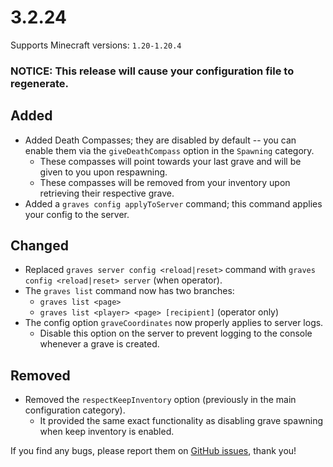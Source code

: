 # 3.2.24

Supports Minecraft versions: `1.20-1.20.4`

### NOTICE: This release will cause your configuration file to regenerate.

## Added
- Added Death Compasses; they are disabled by default -- you can enable them via the `giveDeathCompass` option in the `Spawning` category.
  - These compasses will point towards your last grave and will be given to you upon respawning.
  - These compasses will be removed from your inventory upon retrieving their respective grave.
- Added a `graves config applyToServer` command; this command applies your config to the server.

## Changed
- Replaced `graves server config <reload|reset>` command with `graves config <reload|reset> server` (when operator).
- The `graves list` command now has two branches:
  - `graves list <page>`
  - `graves list <player> <page> [recipient]` (operator only)
- The config option `graveCoordinates` now properly applies to server logs.
  - Disable this option on the server to prevent logging to the console whenever a grave is created.

## Removed
- Removed the `respectKeepInventory` option (previously in the main configuration category).
  - It provided the same exact functionality as disabling grave spawning when keep inventory is enabled.

If you find any bugs, please report them on [GitHub issues](https://github.com/ginsm/forgotten-graves/issues/), thank you!